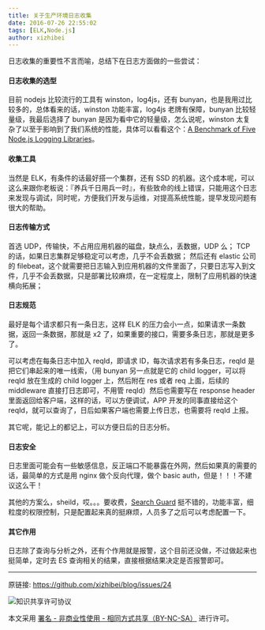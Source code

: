 ```yaml
---
title: 关于生产环境日志收集
date: 2016-07-26 22:55:02
tags: [ELK,Node.js]
author: xizhibei
---
```

日志收集的重要性不言而喻，总结下在日志方面做的一些尝试：
#### 日志收集的选型

目前 nodejs 比较流行的工具有 winston，log4js，还有 bunyan，也是我用过比较多的，总体看来的话，winston 功能丰富，log4js 老牌有保障，bunyan 比较轻量级，我最后选择了 bunyan 是因为看中它的轻量级，怎么说呢，winston 太复杂了以至于影响到了我们系统的性能，具体可以看看这个：[A Benchmark of Five Node.js Logging Libraries](https://www.loggly.com/blog/a-benchmark-of-five-node-js-logging-libraries/)。
#### 收集工具

当然是 ELK，有条件的话最好搭一个集群，还有 SSD 的机器。这个成本呢，可以这么来跟你老板说：『养兵千日用兵一时』，有些致命的线上错误，只能用这个日志来发现与调试，同时呢，方便我们开发与运维，对提高系统性能，提早发现问题有很大的帮助。
#### 日志传输方式

首选 UDP，传输快，不占用应用机器的磁盘，缺点么，丢数据，UDP 么；
TCP 的话，如果日志集群足够稳定可以考虑，几乎不会丢数据；
然后还有 elastic 公司的 filebeat，这个就需要把日志输入到应用机器的文件里面了，只要日志写入到文件，几乎不会丢数据，只是部署比较麻烦，在一定程度上，限制了应用机器的快速横向拓展；
#### 日志规范

最好是每个请求都只有一条日志，这样 ELK 的压力会小一点，如果请求一条数据，返回一条数据，那就是 x2 了，如果重要的接口，需要多条日志，那就是更多了。

可以考虑在每条日志中加入 reqId，即请求 ID，每次请求若有多条日志，reqId 是把它们串起来的唯一线索，（用 bunyan 另一点就是它的 child logger，可以将 reqId 放在生成的 child logger 上，然后附在 res 或者 req 上面，后续的 middleware 直接打日志即可，不用管 reqId）然后也需要写在 response header 里面返回给客户端，这样的话，可以方便调试，APP 开发的同事直接给这个 reqId，就可以查询了，日后如果客户端也需要上传日志，也需要将 reqId 上报。

其它呢，能记上的都记上，可以方便日后的日志分析。
#### 日志安全

日志里面可能会有一些敏感信息，反正端口不能暴露在外网，然后如果真的需要的话，最简单的方式是用 nginx 做个反向代理，做个 basic auth，但是！！！不建议这么干！

其他的方案么，sheild，哎。。。要收费，[Search Guard](https://github.com/floragunncom/search-guard) 挺不错的，功能丰富，细粒度的权限控制，只是配置起来真的挺麻烦，人员多了之后可以考虑配置一下。
#### 其它作用

日志除了查询与分析之外，还有个作用就是报警，这个目前还没做，不过做起来也挺简单，定时去 ES 查询相关的结果，直接根据结果决定是否报警即可。


***
原链接: https://github.com/xizhibei/blog/issues/24

![知识共享许可协议](https://i.creativecommons.org/l/by-nc-sa/4.0/88x31.png "署名 - 非商业性使用 - 相同方式共享（BY-NC-SA）")

本文采用 [署名 - 非商业性使用 - 相同方式共享（BY-NC-SA）](https://creativecommons.org/licenses/by-nc-sa/4.0/deed.zh) 进行许可。
